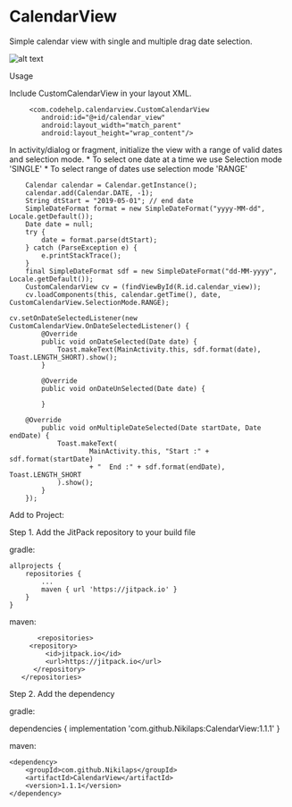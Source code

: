 # CalendarView
Simple calendar view with single and multiple drag date selection.

![alt text](https://cdn1.imggmi.com/uploads/2019/2/6/935532860919a2429c992e6a3f5da240-full.png)

Usage

Include CustomCalendarView in your layout XML.

         <com.codehelp.calendarview.CustomCalendarView
            android:id="@+id/calendar_view"
            android:layout_width="match_parent"
            android:layout_height="wrap_content"/>

In activity/dialog or fragment, initialize the view with a range of valid dates and selection mode.
      * To select one date at a time we use Selection mode 'SINGLE'
      * To select range of dates use selection mode 'RANGE'

        Calendar calendar = Calendar.getInstance();
        calendar.add(Calendar.DATE, -1);
        String dtStart = "2019-05-01"; // end date
        SimpleDateFormat format = new SimpleDateFormat("yyyy-MM-dd", Locale.getDefault());
        Date date = null;
        try {
            date = format.parse(dtStart);
        } catch (ParseException e) {
            e.printStackTrace();
        }
        final SimpleDateFormat sdf = new SimpleDateFormat("dd-MM-yyyy",  Locale.getDefault());
        CustomCalendarView cv = (findViewById(R.id.calendar_view));
        cv.loadComponents(this, calendar.getTime(), date, CustomCalendarView.SelectionMode.RANGE);
	
	cv.setOnDateSelectedListener(new CustomCalendarView.OnDateSelectedListener() {
            @Override
            public void onDateSelected(Date date) {
                Toast.makeText(MainActivity.this, sdf.format(date), Toast.LENGTH_SHORT).show();
            }

            @Override
            public void onDateUnSelected(Date date) {

            }
	   
	    @Override
            public void onMultipleDateSelected(Date startDate, Date endDate) {
                Toast.makeText(
                        MainActivity.this, "Start :" + sdf.format(startDate)
                        + "  End :" + sdf.format(endDate), Toast.LENGTH_SHORT
                ).show();
            }
        });

Add to Project:

Step 1.
Add the JitPack repository to your build file

gradle:

	allprojects {
		repositories {
			...
			maven { url 'https://jitpack.io' }
		}
	}
  
  maven:
  
           <repositories>
		 <repository>
		     <id>jitpack.io</id>
		     <url>https://jitpack.io</url>
		  </repository>
	   </repositories>
  
  Step 2. Add the dependency
  
  gradle:
  
   dependencies {
	        implementation 'com.github.Nikilaps:CalendarView:1.1.1'
   }
  
  maven:
  
    <dependency>
	    <groupId>com.github.Nikilaps</groupId>
	    <artifactId>CalendarView</artifactId>
	    <version>1.1.1</version>
    </dependency>


